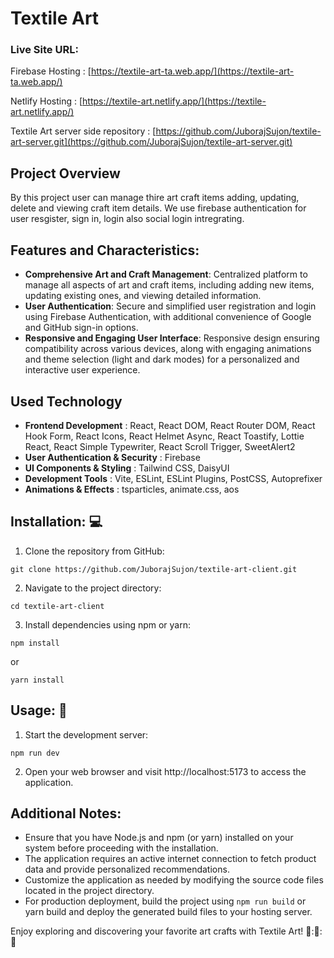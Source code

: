 # Textile Art

### Live Site URL:

Firebase Hosting : [https://textile-art-ta.web.app/](https://textile-art-ta.web.app/)

Netlify Hosting : [https://textile-art.netlify.app/](https://textile-art.netlify.app/)

Textile Art server side repository : [https://github.com/JuborajSujon/textile-art-server.git](https://github.com/JuborajSujon/textile-art-server.git)

## Project Overview
By this project user can manage thire art craft items adding, updating, delete and viewing craft item details. We use firebase authentication for user resgister, sign in, login also social login intregrating. 

## Features and Characteristics:
- **Comprehensive Art and Craft Management**: Centralized platform to manage all aspects of art and craft items, including adding new items, updating existing ones, and viewing detailed information.
- **User Authentication**: Secure and simplified user registration and login using Firebase Authentication, with additional convenience of Google and GitHub sign-in options.
- **Responsive and Engaging User Interface**: Responsive design ensuring compatibility across various devices, along with engaging animations and theme selection (light and dark modes) for a personalized and interactive user experience.

## Used Technology 
- **Frontend Development** : React, React DOM, React Router DOM, React Hook Form, React Icons, React Helmet Async, React Toastify, Lottie React, React Simple Typewriter, React Scroll Trigger, SweetAlert2
- **User Authentication & Security** : Firebase
- **UI Components & Styling** : Tailwind CSS, DaisyUI
- **Development Tools** : Vite, ESLint, ESLint Plugins, PostCSS, Autoprefixer
- **Animations & Effects** : tsparticles, animate.css, aos


## Installation: :computer:

1. Clone the repository from GitHub:

```
git clone https://github.com/JuborajSujon/textile-art-client.git

```

2. Navigate to the project directory:

```
cd textile-art-client
```

3. Install dependencies using npm or yarn:

```
npm install
```

or

```
yarn install
```

## Usage: :book:

1. Start the development server:

```
npm run dev
```

2. Open your web browser and visit http://localhost:5173 to access the application.

## Additional Notes:

- Ensure that you have Node.js and npm (or yarn) installed on your system before proceeding with the installation.
- The application requires an active internet connection to fetch product data and provide personalized recommendations.
- Customize the application as needed by modifying the source code files located in the project directory.
- For production deployment, build the project using `npm run build` or yarn build and deploy the generated build files to your hosting server.

Enjoy exploring and discovering your favorite art crafts with Textile Art! :rocket:::rocket:::rocket:
